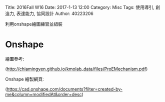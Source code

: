 Title: 2016Fall W16
Date: 2017-1-13 12:00
Category: Misc
Tags: 使用導引, 創造力, 表達能力, 協同設計
Author: 40223206

利用onshape繪圖練習並組裝

<!-- PELICAN_END_SUMMARY -->

# Onshape 

繪圖參考:

(http://chiamingyen.github.io/kmolab_data/files/ProEMechanism.pdf)

Onshape 繪製網頁:

(https://cad.onshape.com/documents?filter=created-by-me&column=modifiedAt&order=desc)



</pre>
